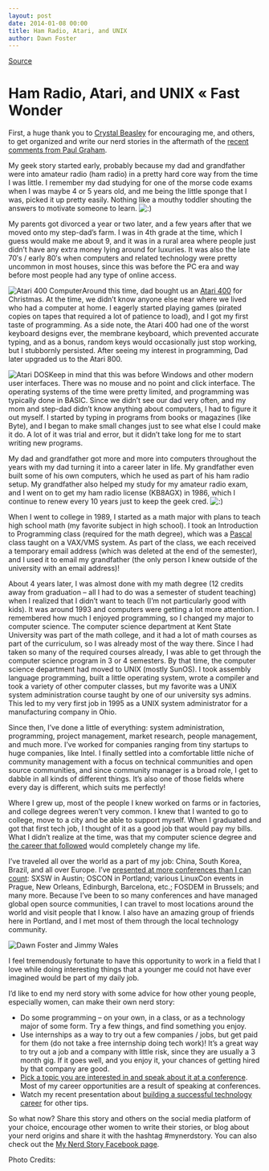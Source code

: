 ```yaml
---
layout: post
date: 2014-01-08 00:00
title: Ham Radio, Atari, and UNIX
author: Dawn Foster
---
```


[Source](http://fastwonderblog.com/2014/01/08/my-nerd-story-ham-radio-atari-and-unix/ "Permalink to Ham Radio, Atari, and UNIX « Fast Wonder")

# Ham Radio, Atari, and UNIX « Fast Wonder

First, a huge thank you to [Crystal Beasley][1] for encouraging me, and others, to get organized and write our nerd stories in the aftermath of the [recent comments from Paul Graham][2].

My geek story started early, probably because my dad and grandfather were into amateur radio (ham radio) in a pretty hard core way from the time I was little. I remember my dad studying for one of the morse code exams when I was maybe 4 or 5 years old, and me being the little sponge that I was, picked it up pretty easily. Nothing like a mouthy toddler shouting the answers to motivate someone to learn. ![:\)][3]

My parents got divorced a year or two later, and a few years after that we moved onto my step-dad’s farm. I was in 4th grade at the time, which I guess would make me about 9, and it was in a rural area where people just didn’t have any extra money lying around for luxuries. It was also the late 70′s / early 80′s when computers and related technology were pretty uncommon in most houses, since this was before the PC era and way before most people had any type of online access.

![Atari 400 Computer][4]Around this time, dad bought us an [Atari 400][5] for Christmas. At the time, we didn’t know anyone else near where we lived who had a computer at home. I eagerly started playing games (pirated copies on tapes that required a lot of patience to load), and I got my first taste of programming. As a side note, the Atari 400 had one of the worst keyboard designs ever, the membrane keyboard, which prevented accurate typing, and as a bonus, random keys would occasionally just stop working, but I stubbornly persisted. After seeing my interest in programming, Dad later upgraded us to the Atari 800.

![Atari DOS][6]Keep in mind that this was before Windows and other modern user interfaces. There was no mouse and no point and click interface. The operating systems of the time were pretty limited, and programming was typically done in BASIC. Since we didn’t see our dad very often, and my mom and step-dad didn’t know anything about computers, I had to figure it out myself. I started by typing in programs from books or magazines (like Byte), and I began to make small changes just to see what else I could make it do. A lot of it was trial and error, but it didn’t take long for me to start writing new programs.

My dad and grandfather got more and more into computers throughout the years with my dad turning it into a career later in life. My grandfather even built some of his own computers, which he used as part of his ham radio setup. My grandfather also helped my study for my amateur radio exam, and I went on to get my ham radio license (KB8AGX) in 1986, which I continue to renew every 10 years just to keep the geek cred. ![:\)][3]

When I went to college in 1989, I started as a math major with plans to teach high school math (my favorite subject in high school). I took an Introduction to Programming class (required for the math degree), which was a [Pascal][7] class taught on a VAX/VMS system. As part of the class, we each received a temporary email address (which was deleted at the end of the semester), and I used it to email my grandfather (the only person I knew outside of the university with an email address)!

About 4 years later, I was almost done with my math degree (12 credits away from graduation – all I had to do was a semester of student teaching) when I realized that I didn’t want to teach (I’m not particularly good with kids). It was around 1993 and computers were getting a lot more attention. I remembered how much I enjoyed programming, so I changed my major to computer science. The computer science department at Kent State University was part of the math college, and it had a lot of math courses as part of the curriculum, so I was already most of the way there. Since I had taken so many of the required courses already, I was able to get through the computer science program in 3 or 4 semesters. By that time, the computer science department had moved to UNIX (mostly SunOS). I took assembly language programming, built a little operating system, wrote a compiler and took a variety of other computer classes, but my favorite was a UNIX system administration course taught by one of our university sys admins. This led to my very first job in 1995 as a UNIX system administrator for a manufacturing company in Ohio.

Since then, I’ve done a little of everything: system administration, programming, project management, market research, people management, and much more. I’ve worked for companies ranging from tiny startups to huge companies, like Intel. I finally settled into a comfortable little niche of community management with a focus on technical communities and open source communities, and since community manager is a broad role, I get to dabble in all kinds of different things. It’s also one of those fields where every day is different, which suits me perfectly!

Where I grew up, most of the people I knew worked on farms or in factories, and college degrees weren’t very common. I knew that I wanted to go to college, move to a city and be able to support myself. When I graduated and got that first tech job, I thought of it as a good job that would pay my bills. What I didn’t realize at the time, was that my computer science degree and [the career that followed][8] would completely change my life.

I’ve traveled all over the world as a part of my job: China, South Korea, Brazil, and all over Europe. I’ve [presented at more conferences than I can count][9]: SXSW in Austin; OSCON in Portland; various LinuxCon events in Prague, New Orleans, Edinburgh, Barcelona, etc.; FOSDEM in Brussels; and many more. Because I’ve been to so many conferences and have managed global open source communities, I can travel to most locations around the world and visit people that I know. I also have an amazing group of friends here in Portland, and I met most of them through the local technology community.

![Dawn Foster and Jimmy Wales][10]

I feel tremendously fortunate to have this opportunity to work in a field that I love while doing interesting things that a younger me could not have ever imagined would be part of my daily job.

I’d like to end my nerd story with some advice for how other young people, especially women, can make their own nerd story:

  * Do some programming – on your own, in a class, or as a technology major of some form. Try a few things, and find something you enjoy.
  * Use internships as a way to try out a few companies / jobs, but get paid for them (do not take a free internship doing tech work)! It’s a great way to try out a job and a company with little risk, since they are usually a 3 month gig. If it goes well, and you enjoy it, your chances of getting hired by that company are good.
  * [Pick a topic you are interested in and speak about it at a conference][11]. Most of my career opportunities are a result of speaking at conferences.
  * Watch my recent presentation about [building a successful technology career][12] for other tips.

So what now? Share this story and others on the social media platform of your choice, encourage other women to write their stories, or blog about your nerd origins and share it with the hashtag #mynerdstory. You can also check out the [My Nerd Story Facebook page][13].

Photo Credits:

   [1]: http://skinnywhitegirl.com/blog/my-nerd-story/1101/
   [2]: http://valleywag.gawker.com/paul-graham-says-women-havent-been-hacking-for-the-pa-1490581236?rev=1388186389
   [3]: http://fastwonderblog.com/wp-includes/images/smilies/icon_smile.gif
   [4]: http://fastwonderblog.com/wp-content/uploads/2013/01/320px-Atari-400-Comp.jpg
   [5]: http://en.wikipedia.org/wiki/Atari_8-bit_family
   [6]: http://fastwonderblog.com/wp-content/uploads/2013/01/Ataridos-2.5-300x182.png
   [7]: http://en.wikipedia.org/wiki/Pascal_(programming_language)
   [8]: https://www.usenix.org/blog/wiac-interview-dawn-foster-puppet-labs-community-lead
   [9]: http://fastwonderblog.com/speaking/
   [10]: http://fastwonderblog.com/wp-content/uploads/2013/01/dawnfoster-jimmywales.jpg
   [11]: https://www.usenix.org/blog/how-write-talk-proposal
   [12]: https://www.usenix.org/conference/wiac13/summit-program/presentation/Foster
   [13]: https://www.facebook.com/mynerdstory
